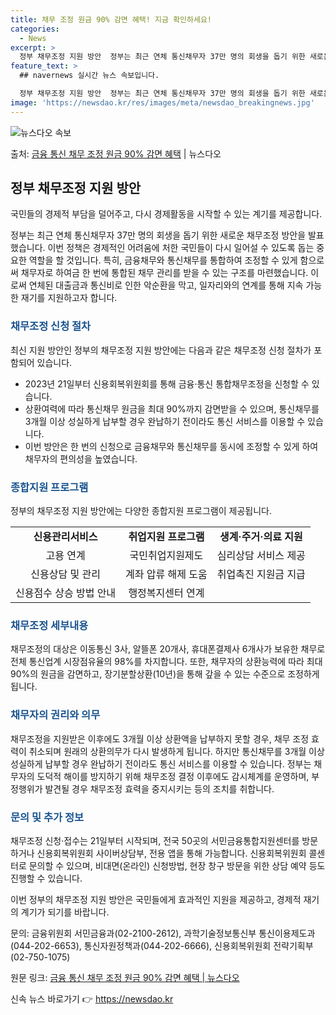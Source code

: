 ```yaml
---
title: 채무 조정 원금 90% 감면 혜택! 지금 확인하세요!
categories:
  - News
excerpt: >
  정부 채무조정 지원 방안  정부는 최근 연체 통신채무자 37만 명의 회생을 돕기 위한 새로운 채무조정 방안을…
feature_text: >
  ## navernews 실시간 뉴스 속보입니다.

  정부 채무조정 지원 방안  정부는 최근 연체 통신채무자 37만 명의 회생을 돕기 위한 새로운 채무조정 방안을…
image: 'https://newsdao.kr/res/images/meta/newsdao_breakingnews.jpg'
---
```


![뉴스다오 속보](https://newsdao.kr/res/images/meta/newsdao_breakingnews.jpg)

<p>출처: <a href="https://newsdao.kr/4336" rel="dofollow">금융 통신 채무 조정 원금 90% 감면 혜택</a> | 뉴스다오</p>

<h2 data-ke-size="size26">정부 채무조정 지원 방안</h2>
국민들의 경제적 부담을 덜어주고, 다시 경제활동을 시작할 수 있는 계기를 제공합니다.

<p data-ke-size="size16">정부는 최근 연체 통신채무자 37만 명의 회생을 돕기 위한 새로운 채무조정 방안을 발표했습니다. 이번 정책은 경제적인 어려움에 처한 국민들이 다시 일어설 수 있도록 돕는 중요한 역할을 할 것입니다. 특히, 금융채무와 통신채무를 통합하여 조정할 수 있게 함으로써 채무자로 하여금 한 번에 통합된 채무 관리를 받을 수 있는 구조를 마련했습니다. 이로써 연체된 대출금과 통신비로 인한 악순환을 막고, 일자리와의 연계를 통해 지속 가능한 재기를 지원하고자 합니다.</p>

<h3><b><span style="color: #1a5490;">채무조정 신청 절차</span></b></h3>
최신 지원 방안인 정부의 채무조정 지원 방안에는 다음과 같은 채무조정 신청 절차가 포함되어 있습니다.

<ul>
    <li>2023년 21일부터 신용회복위원회를 통해 금융·통신 통합채무조정을 신청할 수 있습니다.</li>
    <li>상환여력에 따라 통신채무 원금을 최대 90%까지 감면받을 수 있으며, 통신채무를 3개월 이상 성실하게 납부할 경우 완납하기 전이라도 통신 서비스를 이용할 수 있습니다.</li>
    <li>이번 방안은 한 번의 신청으로 금융채무와 통신채무를 동시에 조정할 수 있게 하여 채무자의 편의성을 높였습니다.</li>
</ul>

<h3><b><span style="color: #1a5490;">종합지원 프로그램</span></b></h3>
정부의 채무조정 지원 방안에는 다양한 종합지원 프로그램이 제공됩니다.

<table>
    <tr>
        <td style="text-align: center; height: 17px;"><b>신용관리서비스</b></td>
        <td style="text-align: center; height: 17px;"><b>취업지원 프로그램</b></td>
        <td style="text-align: center; height: 17px;"><b>생계·주거·의료 지원</b></td>
    </tr>
    <tr>
        <td style="text-align: center; height: 17px;">고용 연계</td>
        <td style="text-align: center; height: 17px;">국민취업지원제도</td>
        <td style="text-align: center; height: 17px;">심리상담 서비스 제공</td>
    </tr>
    <tr>
        <td style="text-align: center; height: 17px;">신용상담 및 관리</td>
        <td style="text-align: center; height: 17px;">계좌 압류 해제 도움</td>
        <td style="text-align: center; height: 17px;">취업촉진 지원금 지급</td>
    </tr>
    <tr>
        <td style="text-align: center; height: 17px;">신용점수 상승 방법 안내</td>
        <td style="text-align: center; height: 17px;">행정복지센터 연계</td>
        <td style="text-align: center; height: 17px;"></td>
    </tr>
</table>

<h3><b><span style="color: #1a5490;">채무조정 세부내용</span></b></h3>
채무조정의 대상은 이동통신 3사, 알뜰폰 20개사, 휴대폰결제사 6개사가 보유한 채무로 전체 통신업계 시장점유율의 98%를 차지합니다. 또한, 채무자의 상환능력에 따라 최대 90%의 원금을 감면하고, 장기분할상환(10년)을 통해 갚을 수 있는 수준으로 조정하게 됩니다.

<h3><b><span style="color: #1a5490;">채무자의 권리와 의무</span></b></h3>
채무조정을 지원받은 이후에도 3개월 이상 상환액을 납부하지 못할 경우, 채무 조정 효력이 취소되며 원래의 상환의무가 다시 발생하게 됩니다. 하지만 통신채무를 3개월 이상 성실하게 납부할 경우 완납하기 전이라도 통신 서비스를 이용할 수 있습니다. 정부는 채무자의 도덕적 해이를 방지하기 위해 채무조정 결정 이후에도 감시체계를 운영하며, 부정행위가 발견될 경우 채무조정 효력을 중지시키는 등의 조치를 취합니다.

<h3><b><span style="color: #1a5490;">문의 및 추가 정보</span></b></h3>
채무조정 신청·접수는 21일부터 시작되며, 전국 50곳의 서민금융통합지원센터를 방문하거나 신용회복위원회 사이버상담부, 전용 앱을 통해 가능합니다. 신용회복위원회 콜센터로 문의할 수 있으며, 비대면(온라인) 신청방법, 현장 창구 방문을 위한 상담 예약 등도 진행할 수 있습니다.

이번 정부의 채무조정 지원 방안은 국민들에게 효과적인 지원을 제공하고, 경제적 재기의 계기가 되기를 바랍니다.

문의: 금융위원회 서민금융과(02-2100-2612), 과학기술정보통신부 통신이용제도과(044-202-6653), 통신자원정책과(044-202-6666), 신용회복위원회 전략기획부(02-750-1075)

원문 링크: [금융 통신 채무 조정 원금 90% 감면 혜택 | 뉴스다오](https://newsdao.kr/4336) 

신속 뉴스 바로가기 👉 <a href="https://newsdao.kr" rel="dofollow">https://newsdao.kr</a>


